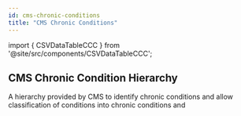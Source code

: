 ```yaml
---
id: cms-chronic-conditions
title: "CMS Chronic Conditions"
---
```



import { CSVDataTableCCC } from '@site/src/components/CSVDataTableCCC';

## CMS Chronic Condition Hierarchy

A hierarchy provided by CMS to identify chronic conditions and allow classification of conditions into chronic conditions and 

<CSVDataTableCCC csvUrl="https://raw.githubusercontent.com/tuva-health/cms_chronic_conditions/main/seeds/cms_chronic_conditions__cms_chronic_conditions_hierarchy.csv" />